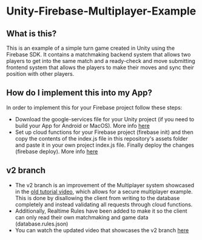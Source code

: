 # Unity-Firebase-Multiplayer-Example
## What is this?
This is an example of a simple turn game created in Unity using the Firebase SDK. It contains a matchmaking backend system that allows two players to get into the same match and a ready-check and move submitting frontend system that allows the players to make their moves and sync their position with other players.

## How do I implement this into my App?
In order to implement this for your Firebase project follow these steps:
- Download the google-services file for your Unity project (if you need to build your App for Android or MacOS). More info [here](https://firebase.google.com/docs/unity/setup)
- Set up cloud functions for your Firebase project (firebase init) and then copy the contents of the index.js file in this repository's assets folder and paste it in your own project index.js file. Finally deploy the changes (firebase deploy). More info [here](https://firebase.google.com/docs/functions)

## v2 branch
- The v2 branch is an improvement of the Multiplayer system showcased in the [old tutorial video](youtu.be/wBvWaTTxfmo), which allows for a secure multiplayer example. This is done by disallowing the client from writing to the database completely and instead validating all requests through cloud functions.
- Additionally, Realtime Rules have been added to make it so the client can only read their own matchmaking and game data (database.rules.json) 
- You can watch the updated video that showcases the v2 branch [here](https://youtu.be/pjOlGwxYNXs)
